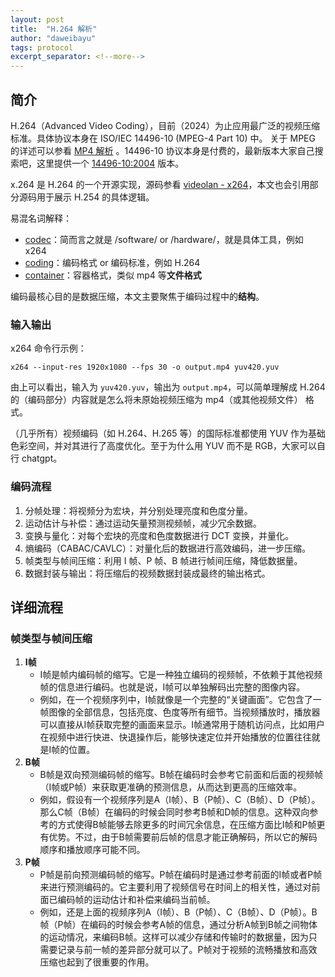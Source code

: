 ```yaml
---
layout: post
title:  "H.264 解析"
author: "daweibayu"
tags: protocol
excerpt_separator: <!--more-->
---
```


<!--more-->

## 简介


H.264（Advanced Video Coding），目前（2024）为止应用最广泛的视频压缩标准。具体协议本身在 ISO/IEC 14496-10 (MPEG-4 Part 10) 中。
关于 MPEG 的详述可以参看 [MP4 解析](https://daweibayu.fun/2024-11-11/mp4) 。14496-10 协议本身是付费的，最新版本大家自己搜索吧，这里提供一个 [14496-10:2004](http://www.staroceans.org/e-book/ISO-14496-10.pdf) 版本。

x.264 是 H.264 的一个开源实现，源码参看 [videolan - x264](https://code.videolan.org/videolan/x264)，本文也会引用部分源码用于展示 H.254 的具体逻辑。


易混名词解释：

* [codec](https://en.wikipedia.org/wiki/Video_codec)：简而言之就是 /software/  or /hardware/，就是具体工具，例如 x264
* [coding](https://en.wikipedia.org/wiki/Video_coding_format)：编码格式 or 编码标准，例如 H.264
* [container](https://en.wikipedia.org/wiki/Container_format)：容器格式，类似 mp4 等**文件格式**



编码最核心目的是数据压缩，本文主要聚焦于编码过程中的**结构**。


### 输入输出

x264 命令行示例：

```
x264 --input-res 1920x1080 --fps 30 -o output.mp4 yuv420.yuv
```

由上可以看出，输入为 `yuv420.yuv`，输出为 `output.mp4`，可以简单理解成 H.264 的（编码部分）内容就是怎么将未原始视频压缩为 mp4（或其他视频文件） 格式。

（几乎所有）视频编码（如 H.264、H.265 等）的国际标准都使用 YUV 作为基础色彩空间，并对其进行了高度优化。至于为什么用 YUV 而不是 RGB，大家可以自行 chatgpt。


### 编码流程

1.	分帧处理：将视频分为宏块，并分别处理亮度和色度分量。
2.	运动估计与补偿：通过运动矢量预测视频帧，减少冗余数据。
3.	变换与量化：对每个宏块的亮度和色度数据进行 DCT 变换，并量化。
4.	熵编码（CABAC/CAVLC）：对量化后的数据进行高效编码，进一步压缩。
5.	帧类型与帧间压缩：利用 I 帧、P 帧、B 帧进行帧间压缩，降低数据量。
6.	数据封装与输出：将压缩后的视频数据封装成最终的输出格式。


## 详细流程


### 帧类型与帧间压缩

1. **I帧**
   - I帧是帧内编码帧的缩写。它是一种独立编码的视频帧，不依赖于其他视频帧的信息进行编码。也就是说，I帧可以单独解码出完整的图像内容。
   - 例如，在一个视频序列中，I帧就像是一个完整的“关键画面”。它包含了一帧图像的全部信息，包括亮度、色度等所有细节。当视频播放时，播放器可以直接从I帧获取完整的画面来显示。I帧通常用于随机访问点，比如用户在视频中进行快进、快退操作后，能够快速定位并开始播放的位置往往就是I帧的位置。
2. **B帧**
   - B帧是双向预测编码帧的缩写。B帧在编码时会参考它前面和后面的视频帧（I帧或P帧）来获取更准确的预测信息，从而达到更高的压缩效率。
   - 例如，假设有一个视频序列是A（I帧）、B（P帧）、C（B帧）、D（P帧）。那么C帧（B帧）在编码的时候会同时参考B帧和D帧的信息。这种双向参考的方式使得B帧能够去除更多的时间冗余信息，在压缩方面比I帧和P帧更有优势。不过，由于B帧需要前后帧的信息才能正确解码，所以它的解码顺序和播放顺序可能不同。
3. **P帧**
   - P帧是前向预测编码帧的缩写。P帧在编码时是通过参考前面的I帧或者P帧来进行预测编码的。它主要利用了视频信号在时间上的相关性，通过对前面已编码帧的运动估计和补偿来编码当前帧。
   - 例如，还是上面的视频序列A（I帧）、B（P帧）、C（B帧）、D（P帧）。B帧（P帧）在编码的时候会参考A帧的信息，通过分析A帧到B帧之间物体的运动情况，来编码B帧。这样可以减少存储和传输时的数据量，因为只需要记录与前一帧的差异部分就可以了。P帧对于视频的流畅播放和高效压缩也起到了很重要的作用。